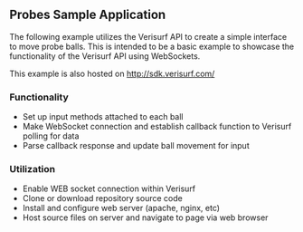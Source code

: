 ## Probes Sample Application

The following example utilizes the Verisurf API to create a simple interface to move probe balls.  This is intended to be a basic example to showcase the functionality of the Verisurf API using WebSockets.

This example is also hosted on http://sdk.verisurf.com/

### Functionality

- Set up input methods attached to each ball
- Make WebSocket connection and establish callback function to Verisurf polling for data
- Parse callback response and update ball movement for input

### Utilization

- Enable WEB socket connection within Verisurf
- Clone or download repository source code
- Install and configure web server (apache, nginx, etc)
- Host source files on server and navigate to page via web browser
